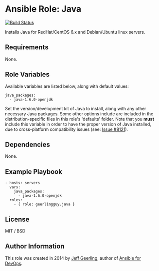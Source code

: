 # Ansible Role: Java

[![Build Status](https://travis-ci.org/geerlingguy/ansible-role-java.svg?branch=master)](https://travis-ci.org/geerlingguy/ansible-role-java)

Installs Java for RedHat/CentOS 6.x and Debian/Ubuntu linux servers.

## Requirements

None.

## Role Variables

Available variables are listed below, along with default values:

    java_packages:
      - java-1.6.0-openjdk

Set the version/development kit of Java to install, along with any other necessary Java packages. Some other options include are included in the distribution-specific files in this role's 'defaults' folder. Note that you **must** include this variable in order to have the proper version of Java installed, due to cross-platform compatibility issues (see: [Issue #8121](https://github.com/ansible/ansible/issues/8121)).

## Dependencies

None.

## Example Playbook

    - hosts: servers
      vars:
        java_packages:
          - java-1.6.0-openjdk
      roles:
        - { role: geerlingguy.java }

## License

MIT / BSD

## Author Information

This role was created in 2014 by [Jeff Geerling](http://jeffgeerling.com/), author of [Ansible for DevOps](http://ansiblefordevops.com/).
